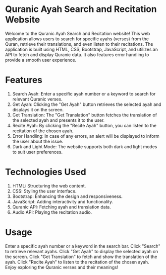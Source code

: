 
# Quranic Ayah Search and Recitation Website
Welcome to the Quranic Ayah Search and Recitation website! This web application allows users to search for specific ayahs (verses) from the Quran, retrieve their translations, and even listen to their recitations. The application is built using HTML, CSS, Bootstrap, JavaScript, and utilizes an API to fetch and display Quranic data. It also features error handling to provide a smooth user experience.

# Features
1. Search Ayah: Enter a specific ayah number or a keyword to search for relevant Quranic verses.
2. Get Ayah: Clicking the "Get Ayah" button retrieves the selected ayah and displays it on the screen.
3. Get Translation: The "Get Translation" button fetches the translation of the selected ayah and presents it to the user.
4. Recite Ayah: By clicking the "Recite Ayah" button, you can listen to the recitation of the chosen ayah.
5. Error Handling: In case of any errors, an alert will be displayed to inform the user about the issue.
6. Dark and Light Mode: The website supports both dark and light modes to suit user preferences.

# Technologies Used
1. HTML: Structuring the web content.
2. CSS: Styling the user interface.
3. Bootstrap: Enhancing the design and responsiveness.
4. JavaScript: Adding interactivity and functionality.
5. Quranic API: Fetching ayah and translation data.
6. Audio API: Playing the recitation audio.

# Usage
Enter a specific ayah number or a keyword in the search bar.
Click "Search" to retrieve relevant ayahs.
Click "Get Ayah" to display the selected ayah on the screen.
Click "Get Translation" to fetch and show the translation of the ayah.
Click "Recite Ayah" to listen to the recitation of the chosen ayah.
Enjoy exploring the Quranic verses and their meanings!





